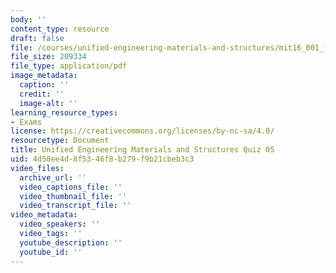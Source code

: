 ```yaml
---
body: ''
content_type: resource
draft: false
file: /courses/unified-engineering-materials-and-structures/mit16_001_f21_q05.pdf
file_size: 209334
file_type: application/pdf
image_metadata:
  caption: ''
  credit: ''
  image-alt: ''
learning_resource_types:
- Exams
license: https://creativecommons.org/licenses/by-nc-sa/4.0/
resourcetype: Document
title: Unified Engineering Materials and Structures Quiz 05
uid: 4d50ee4d-8f53-46f8-b279-f9b21cbeb3c3
video_files:
  archive_url: ''
  video_captions_file: ''
  video_thumbnail_file: ''
  video_transcript_file: ''
video_metadata:
  video_speakers: ''
  video_tags: ''
  youtube_description: ''
  youtube_id: ''
---
```

